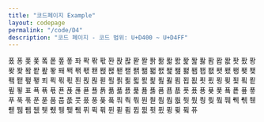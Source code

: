 ```yaml
---
title: "코드페이지 Example"
layout: codepage
permalink: "/code/D4"
description: "코드 페이지 - 코드 범위: U+D400 ~ U+D4FF"
---
```


<span class="character">퐀</span>
<span class="character">퐁</span>
<span class="character">퐂</span>
<span class="character">퐃</span>
<span class="character">퐄</span>
<span class="character">퐅</span>
<span class="character">퐆</span>
<span class="character">퐇</span>
<span class="character">퐈</span>
<span class="character">퐉</span>
<span class="character">퐊</span>
<span class="character">퐋</span>
<span class="character">퐌</span>
<span class="character">퐍</span>
<span class="character">퐎</span>
<span class="character">퐏</span>
<span class="character">퐐</span>
<span class="character">퐑</span>
<span class="character">퐒</span>
<span class="character">퐓</span>
<span class="character">퐔</span>
<span class="character">퐕</span>
<span class="character">퐖</span>
<span class="character">퐗</span>
<span class="character">퐘</span>
<span class="character">퐙</span>
<span class="character">퐚</span>
<span class="character">퐛</span>
<span class="character">퐜</span>
<span class="character">퐝</span>
<span class="character">퐞</span>
<span class="character">퐟</span>
<span class="character">퐠</span>
<span class="character">퐡</span>
<span class="character">퐢</span>
<span class="character">퐣</span>
<span class="character">퐤</span>
<span class="character">퐥</span>
<span class="character">퐦</span>
<span class="character">퐧</span>
<span class="character">퐨</span>
<span class="character">퐩</span>
<span class="character">퐪</span>
<span class="character">퐫</span>
<span class="character">퐬</span>
<span class="character">퐭</span>
<span class="character">퐮</span>
<span class="character">퐯</span>
<span class="character">퐰</span>
<span class="character">퐱</span>
<span class="character">퐲</span>
<span class="character">퐳</span>
<span class="character">퐴</span>
<span class="character">퐵</span>
<span class="character">퐶</span>
<span class="character">퐷</span>
<span class="character">퐸</span>
<span class="character">퐹</span>
<span class="character">퐺</span>
<span class="character">퐻</span>
<span class="character">퐼</span>
<span class="character">퐽</span>
<span class="character">퐾</span>
<span class="character">퐿</span>
<span class="character">푀</span>
<span class="character">푁</span>
<span class="character">푂</span>
<span class="character">푃</span>
<span class="character">푄</span>
<span class="character">푅</span>
<span class="character">푆</span>
<span class="character">푇</span>
<span class="character">푈</span>
<span class="character">푉</span>
<span class="character">푊</span>
<span class="character">푋</span>
<span class="character">푌</span>
<span class="character">푍</span>
<span class="character">푎</span>
<span class="character">푏</span>
<span class="character">푐</span>
<span class="character">푑</span>
<span class="character">푒</span>
<span class="character">푓</span>
<span class="character">푔</span>
<span class="character">푕</span>
<span class="character">푖</span>
<span class="character">푗</span>
<span class="character">푘</span>
<span class="character">푙</span>
<span class="character">푚</span>
<span class="character">푛</span>
<span class="character">표</span>
<span class="character">푝</span>
<span class="character">푞</span>
<span class="character">푟</span>
<span class="character">푠</span>
<span class="character">푡</span>
<span class="character">푢</span>
<span class="character">푣</span>
<span class="character">푤</span>
<span class="character">푥</span>
<span class="character">푦</span>
<span class="character">푧</span>
<span class="character">푨</span>
<span class="character">푩</span>
<span class="character">푪</span>
<span class="character">푫</span>
<span class="character">푬</span>
<span class="character">푭</span>
<span class="character">푮</span>
<span class="character">푯</span>
<span class="character">푰</span>
<span class="character">푱</span>
<span class="character">푲</span>
<span class="character">푳</span>
<span class="character">푴</span>
<span class="character">푵</span>
<span class="character">푶</span>
<span class="character">푷</span>
<span class="character">푸</span>
<span class="character">푹</span>
<span class="character">푺</span>
<span class="code tofu"></span>
<span class="character">푼</span>
<span class="code tofu"></span>
<span class="code tofu"></span>
<span class="character">푿</span>
<span class="code tofu"></span>
<span class="code tofu"></span>
<span class="code tofu"></span>
<span class="code tofu"></span>
<span class="code tofu"></span>
<span class="code tofu"></span>
<span class="code tofu"></span>
<span class="code tofu"></span>
<span class="character">품</span>
<span class="character">풉</span>
<span class="character">풊</span>
<span class="character">풋</span>
<span class="character">풌</span>
<span class="character">풍</span>
<span class="character">풎</span>
<span class="code tofu"></span>
<span class="character">풐</span>
<span class="code tofu"></span>
<span class="code tofu"></span>
<span class="code tofu"></span>
<span class="character">풔</span>
<span class="character">풕</span>
<span class="character">풖</span>
<span class="code tofu"></span>
<span class="character">풘</span>
<span class="code tofu"></span>
<span class="code tofu"></span>
<span class="character">풛</span>
<span class="code tofu"></span>
<span class="code tofu"></span>
<span class="code tofu"></span>
<span class="code tofu"></span>
<span class="code tofu"></span>
<span class="code tofu"></span>
<span class="code tofu"></span>
<span class="code tofu"></span>
<span class="character">풤</span>
<span class="character">풥</span>
<span class="character">풦</span>
<span class="character">풧</span>
<span class="character">풨</span>
<span class="character">풩</span>
<span class="character">풪</span>
<span class="code tofu"></span>
<span class="character">풬</span>
<span class="code tofu"></span>
<span class="code tofu"></span>
<span class="code tofu"></span>
<span class="character">풰</span>
<span class="character">풱</span>
<span class="character">풲</span>
<span class="code tofu"></span>
<span class="character">풴</span>
<span class="code tofu"></span>
<span class="code tofu"></span>
<span class="character">풷</span>
<span class="code tofu"></span>
<span class="code tofu"></span>
<span class="code tofu"></span>
<span class="code tofu"></span>
<span class="code tofu"></span>
<span class="code tofu"></span>
<span class="code tofu"></span>
<span class="code tofu"></span>
<span class="character">퓀</span>
<span class="character">퓁</span>
<span class="character">퓂</span>
<span class="character">퓃</span>
<span class="character">퓄</span>
<span class="character">퓅</span>
<span class="character">퓆</span>
<span class="code tofu"></span>
<span class="character">퓈</span>
<span class="code tofu"></span>
<span class="code tofu"></span>
<span class="code tofu"></span>
<span class="character">퓌</span>
<span class="character">퓍</span>
<span class="character">퓎</span>
<span class="code tofu"></span>
<span class="character">퓐</span>
<span class="code tofu"></span>
<span class="code tofu"></span>
<span class="character">퓓</span>
<span class="code tofu"></span>
<span class="code tofu"></span>
<span class="code tofu"></span>
<span class="code tofu"></span>
<span class="code tofu"></span>
<span class="code tofu"></span>
<span class="code tofu"></span>
<span class="code tofu"></span>
<span class="character">퓜</span>
<span class="character">퓝</span>
<span class="character">퓞</span>
<span class="character">퓟</span>
<span class="character">퓠</span>
<span class="character">퓡</span>
<span class="character">퓢</span>
<span class="code tofu"></span>
<span class="character">퓤</span>
<span class="code tofu"></span>
<span class="code tofu"></span>
<span class="code tofu"></span>
<span class="character">퓨</span>
<span class="code tofu"></span>
<span class="code tofu"></span>
<span class="code tofu"></span>
<span class="code tofu"></span>
<span class="code tofu"></span>
<span class="code tofu"></span>
<span class="code tofu"></span>
<span class="code tofu"></span>
<span class="code tofu"></span>
<span class="code tofu"></span>
<span class="code tofu"></span>
<span class="code tofu"></span>
<span class="code tofu"></span>
<span class="code tofu"></span>
<span class="code tofu"></span>
<span class="code tofu"></span>
<span class="code tofu"></span>
<span class="code tofu"></span>
<span class="code tofu"></span>
<span class="code tofu"></span>
<span class="code tofu"></span>
<span class="code tofu"></span>
<span class="code tofu"></span>